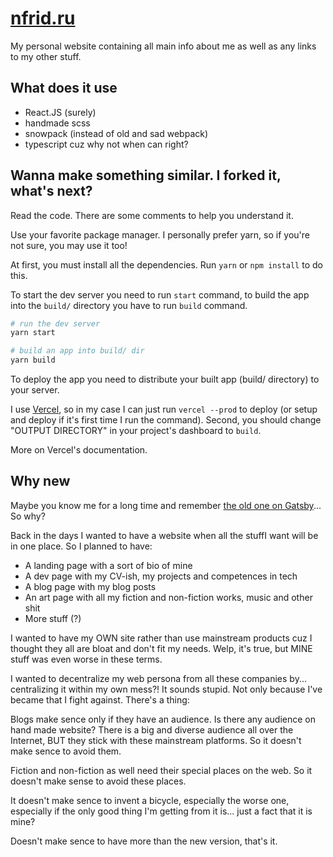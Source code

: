 # [nfrid.ru](https://nfrid.ru)

My personal website containing all main info about me as well as any links to my
other stuff.

## What does it use

- React.JS (surely)
- handmade scss
- snowpack (instead of old and sad webpack)
- typescript cuz why not when can right?

## Wanna make something similar. I forked it, what's next?

Read the code. There are some comments to help you understand it.

Use your favorite package manager. I personally prefer yarn, so if you're not
sure, you may use it too!

At first, you must install all the dependencies. Run `yarn` or `npm install` to
do this.

To start the dev server you need to run `start` command, to build the app into
the `build/` directory you have to run `build` command.

```sh
# run the dev server
yarn start

# build an app into build/ dir
yarn build
```

To deploy the app you need to distribute your built app (build/ directory) to
your server.

I use [Vercel](https://vercel.com/), so in my case I can just run `vercel --prod`
to deploy (or setup and deploy if it's first time I run the command). Second,
you should change "OUTPUT DIRECTORY" in your project's dashboard to `build`.

More on Vercel's documentation.

## Why new

Maybe you know me for a long time and remember
[the old one on Gatsby](https://github.com/NFrid/nfrid.me-gatsby)... So why?

Back in the days I wanted to have a website when all the stuffI want will be in
one place. So I planned to have:

- A landing page with a sort of bio of mine
- A dev page with my CV-ish, my projects and competences in tech
- A blog page with my blog posts
- An art page with all my fiction and non-fiction works, music and other shit
- More stuff (?)

I wanted to have my OWN site rather than use mainstream products cuz I thought
they all are bloat and don't fit my needs. Welp, it's true, but MINE stuff was
even worse in these terms.

I wanted to decentralize my web persona from all these companies by...
centralizing it within my own mess?! It sounds stupid. Not only because I've
became that I fight against. There's a thing:

Blogs make sence only if they have an audience. Is there any audience on hand
made website? There is a big and diverse audience all over the Internet, BUT
they stick with these mainstream platforms. So it doesn't make sence to avoid
them.

Fiction and non-fiction as well need their special places on the web. So it
doesn't make sense to avoid these places.

It doesn't make sence to invent a bicycle, especially the worse one, especially
if the only good thing I'm getting from it is... just a fact that it is mine?

Doesn't make sence to have more than the new version, that's it.

